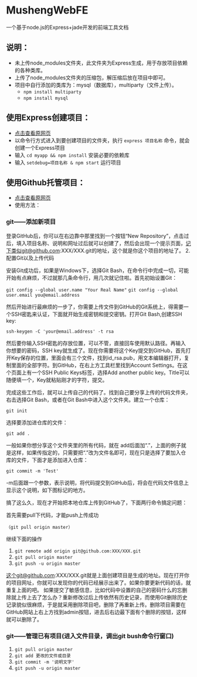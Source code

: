 # MushengWebFE
一个基于node.js的Express+jade开发的前端工具文档

## 说明：
* 未上传node_modules文件夹，此文件夹为Express生成，用于存放项目依赖的各种类库。
* 上传了node_modules文件夹的压缩包，解压缩后放在项目中即可。
* 项目中自行添加的类库为：mysql（数据库），multiparty（文件上传）。
  * `npm install multiparty`
  * `npm install mysql`

## 使用Express创建项目：
  * [点击查看原网页](http://www.cnblogs.com/Darren_code/p/express4.html "创建Express项目")
  * 以命令行方式进入到要创建项目的文件夹，执行 `express 项目名称` 命令，就会创建一个Express项目
  * 输入 `cd myapp && npm install` 安装必要的依赖库
  * 输入 `setdebug=项目名称 & npm start` 运行项目

## 使用Github托管项目：
  * [点击查看原网页](http://hellokugo.blog.51cto.com/9827529/1615715 "使用Github托管项目")
  * 使用方法： 

### git——添加新项目
登录GitHub后，你可以在右边靠中那里找到一个按钮“New Repository”，点击过后，填入项目名称、说明和网址过后就可以创建了，然后会出现一个提示页面，记下类似git@github.com:XXX/XXX.git的地址，这个就是你这个项目的地址了。
2.配置Git以及上传代码

安装Git成功后，如果是Windows下，选择Git Bash，在命令行中完成一切，可能开始有点麻烦，不过就那几条命令行，用几次就记住啦。首先初始设置Git：

`git config --global user.name "Your Real Name"`
`git config --global user.email you@email.address`
 
然后开始进行最麻烦的一步了，你需要上传文件到GitHub的Git系统上，得需要一个SSH密匙来认证，下面就开始生成密钥和提交密钥。打开Git Bash,创建SSH key:

`ssh-keygen -C 'your@email.address' -t rsa`
 
然后要你输入SSH密匙的存放位置，可以不管，直接回车使用默认路径。再输入你想要的密码，SSH key就生成了。现在你需要将这个Key提交到GitHub，首先打开Key保存的位置，里面会有三个文件，找到id_rsa.pub，用文本编辑器打开，复制里面的全部字符。到GitHub，在右上方工具栏里找到Account Settings。在这个页面上有一个SSH Public Keys标签，选择Add another public key。Title可以随便填一个，Key就粘贴刚才的字符，提交。

完成这些工作后，就可以上传自己的代码了。找到自己要分享上传的代码文件夹，右击选择Git Bash，或者在Git Bash中进入这个文件夹。建立一个仓库：

`git init`
 
选择要添加进仓库的文件：

`git add .`
 
一般如果你想分享这个文件夹里的所有代码，就在 add后面加“.”，上面的例子就是这样，如果传指定的，只需要把“.”改为文件名即可，现在只是选择了要加入仓库的文件，下面才是添加进入仓库：

`git commit -m 'Test'`
 
-m后面跟一个参数，表示说明，将代码提交到GitHub后，将会在代码文件信息上显示这个说明，如下图标记的地方。

搞了这么久，现在才开始把本地仓库上传到GitHub了，下面两行命令搞定问题：

首先需要pull下代码，才能push上传成功

`（git pull origin master）`

继续下面的操作

1. `git remote add origin git@github.com:XXX/XXX.git`
2. `git pull origin master`
3. `git push -u origin master`
 
这个git@github.com:XXX/XXX.git就是上面创建项目是生成的地址。现在打开你的项目网址，你就可以发现你的代码已经展示出来了。如果你要更新代码的话，就重复上面的吧。
如果提交了敏感信息，比如代码中设置的自己的密码什么的忘删除就上传上去了怎么办？重新修改过后上传依然有历史记录，而使用Git删除历史记录貌似很麻烦，于是就采用删除项目吧，删除了再重新上传。删除项目需要在GitHub网站上右上方找到admin按钮，进去后右边最下面有个删除的按钮，这样就可以删除了。

### git——管理已有项目(进入文件目录，调出git bush命令行窗口)
1. `git pull origin master`
2. `git add 更改的文件或目录`
3. `git commit -m '说明文字'`
4. `git push -u origin master`
